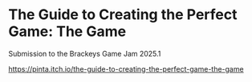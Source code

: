 # The Guide to Creating the Perfect Game: The Game
Submission to the Brackeys Game Jam 2025.1

https://pinta.itch.io/the-guide-to-creating-the-perfect-game-the-game
